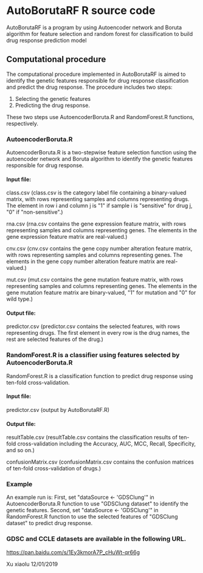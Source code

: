 # AutoBorutaRF R source code
AutoBorutaRF is a program by using Autoencoder network and Boruta algorithm for feature selection and random forest for classification to build drug response prediction model

## Computational procedure
The computational procedure implemented in AutoBorutaRF is aimed to identify the genetic features responsible for drug response classification and predict the drug response. The procedure includes two steps:
1. Selecting the genetic features
2. Predicting the drug response.

These two steps use AutoencoderBoruta.R and RandomForest.R functions, respectively.

### AutoencoderBoruta.R
AutoencoderBoruta.R is a two-stepwise feature selection function using the autoencoder network and Boruta algorithm to identify the genetic features responsible for drug response.
 
#### Input file:   
class.csv 
(class.csv is the category label file containing a binary-valued matrix, with rows representing samples and columns representing drugs. The element in row i and column j is "1" if sample i is "sensitive" for drug j, "0" if "non-sensitive".) 

rna.csv
(rna.csv contains the gene expression feature matrix, with rows representing samples and columns representing genes. The elements in the gene expression feature matrix are real-valued.)

cnv.csv
(cnv.csv contains the gene copy number alteration feature matrix, with rows representing samples and columns representing genes. The elements in the gene copy number alteration feature matrix are real-valued.)

mut.csv
(mut.csv contains the gene mutation feature matrix, with rows representing samples and columns representing genes. The elements in the gene mutation feature matrix are binary-valued, "1" for mutation and "0" for wild type.)

#### Output file:
predictor.csv
(predictor.csv contains the selected features, with rows representing drugs. The first element in every row is the drug names, the rest are selected features of the drug.)

### RandomForest.R is a classifier using features selected by AutoencoderBoruta.R  
RandomForest.R is a classification function to predict drug response using ten-fold cross-validation.

#### Input file:  
predictor.csv (output by AutoBorutaRF.R)

#### Output file: 
resultTable.csv
(resultTable.csv contains the classification results of ten-fold cross-validation including the Accuracy, AUC, MCC, Recall, Specificity, and so on.)

confusionMatrix.csv
(confusionMatrix.csv contains the confusion matrices of ten-fold cross-validation of drugs.)

### Example
An example run is:
First, set "dataSource <- 'GDSClung'" in AutoencoderBoruta.R function to use "GDSClung dataset" to identify the genetic features.
Second, set "dataSource <- 'GDSClung'" in RandomForest.R function to use the selected features of "GDSClung dataset" to predict drug response.


### GDSC and CCLE datasets are available in the following URL.  
https://pan.baidu.com/s/1Ey3kmorA7P_cHuWt-qr66g

Xu xiaolu 12/01/2019
